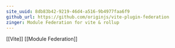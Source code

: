 ```yaml
---
site_uuid: 8db83b42-9219-46d4-a516-9b4977faa6f9
github_url: https://github.com/originjs/vite-plugin-federation
zinger: Module Federation for vite & rollup
---
```

[[Vite]]
[[Module Federation]]
